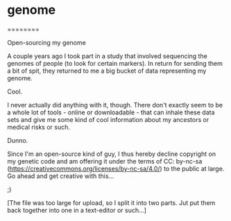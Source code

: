 # genome
========

Open-sourcing my genome

A couple years ago I took part in a study that involved sequencing the genomes of people (to look for certain markers). In return for sending them a bit of spit, they returned to me a big bucket of data representing my genome. 

Cool.

I never actually did anything with it, though. There don't exactly seem to be a whole lot of tools - online or downloadable - that can inhale these data sets and give me some kind of cool information about my ancestors or medical risks or such. 

Dunno.

Since I'm an open-source kind of guy, I thus hereby decline copyright on my genetic code and am offering it under the terms of CC: by-nc-sa (https://creativecommons.org/licenses/by-nc-sa/4.0/) to the public at large. Go ahead and get creative with this...

;)

[The file was too large for upload, so I split it into two parts. Jut put them back together into one in a text-editor or such...]
